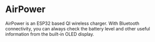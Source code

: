 # AirPower
AirPower is an ESP32 based QI wireless charger. With Bluetooth connectivity, you can always check the battery level and other useful information from the built-in OLED display.
